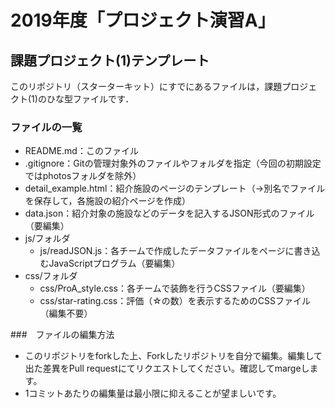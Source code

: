 # 2019年度「プロジェクト演習A」
## 課題プロジェクト(1)テンプレート

このリポジトリ（スターターキット）にすでにあるファイルは，課題プロジェクト(1)のひな型ファイルです．

### ファイルの一覧
- README.md：このファイル
- .gitignore：Gitの管理対象外のファイルやフォルダを指定（今回の初期設定ではphotosフォルダを除外）
- detail_example.html：紹介施設のページのテンプレート（→別名でファイルを保存して，各施設の紹介ページを作成）
- data.json：紹介対象の施設などのデータを記入するJSON形式のファイル（要編集）
- js/フォルダ
  - js/readJSON.js：各チームで作成したデータファイルをページに書き込むJavaScriptプログラム（要編集）
- css/フォルダ
  - css/ProA_style.css：各チームで装飾を行うCSSファイル（要編集）
  - css/star-rating.css：評価（☆の数）を表示するためのCSSファイル（編集不要）

###　ファイルの編集方法
- このリポジトリをforkした上、Forkしたリポジトリを自分で編集。編集して出た差異をPull requestにてリクエストしてください。確認してmargeします。
- 1コミットあたりの編集量は最小限に抑えることが望ましいです。
